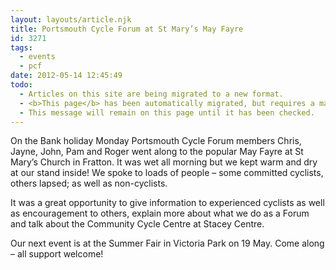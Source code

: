 ```yaml
---
layout: layouts/article.njk
title: Portsmouth Cycle Forum at St Mary’s May Fayre
id: 3271
tags:
  - events
  - pcf
date: 2012-05-14 12:45:49
todo:
  - Articles on this site are being migrated to a new format.
  - <b>This page</b> has been automatically migrated, but requires a manual check-&amp;-tune to ensure the format and links all work as expected.
  - This message will remain on this page until it has been checked.
---
```


On the Bank holiday Monday Portsmouth Cycle Forum members Chris, Jayne, John, Pam and Roger went along to the popular May Fayre at St Mary’s Church in Fratton. It was wet all morning but we kept warm and dry at our stand inside! We spoke to loads of people – some committed cyclists, others lapsed; as well as non-cyclists.

It was a great opportunity to give information to experienced cyclists as well as encouragement to others, explain more about what we do as a Forum and talk about the Community Cycle Centre at Stacey Centre.

Our next event is at the Summer Fair in Victoria Park on 19 May. Come along – all support welcome!